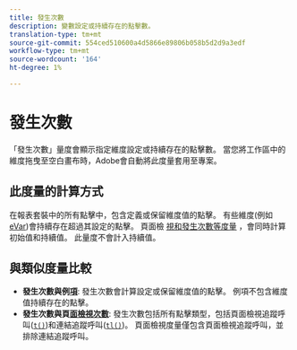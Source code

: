 ```yaml
---
title: 發生次數
description: 變數設定或持續存在的點擊數。
translation-type: tm+mt
source-git-commit: 554ced510600a4d5866e89806b058b5d2d9a3edf
workflow-type: tm+mt
source-wordcount: '164'
ht-degree: 1%

---
```



# 發生次數

「發生次數」量度會顯示指定維度設定或持續存在的點擊數。 當您將工作區中的維度拖曳至空白畫布時，Adobe會自動將此度量套用至專案。

## 此度量的計算方式

在報表套裝中的所有點擊中，包含定義或保留維度值的點擊。 有些維度(例如 [eVar](../dimensions/evar.md))會持續存在超過其設定的點擊。 頁面檢 [視和發生](page-views.md)[次數等度量](occurrences.md) ，會同時計算初始值和持續值。 此量度不會計入持續值。

## 與類似度量比較

* **發生次數與例[項](instances.md)**: 發生次數會計算設定或保留維度值的點擊。 例項不包含維度值持續存在的點擊。
* **發生次數與頁[面檢視次數](page-views.md)**: 發生次數包括所有點擊類型，包括頁面檢視追蹤呼叫([`t()`](/help/implement/vars/functions/t-method.md))和連結追蹤呼叫([`tl()`](/help/implement/vars/functions/tl-method.md))。 頁面檢視度量僅包含頁面檢視追蹤呼叫，並排除連結追蹤呼叫。